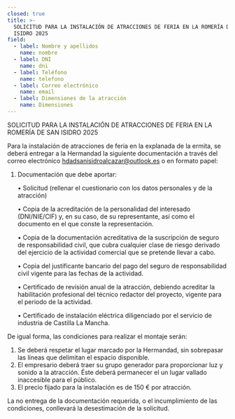 ```yaml
---
closed: true
title: >-
  SOLICITUD PARA LA INSTALACIÓN DE ATRACCIONES DE FERIA EN LA ROMERÍA DE SAN
  ISIDRO 2025
field:
  - label: Nombre y apellidos
    name: nombre
  - label: DNI
    name: dni
  - label: Teléfono
    name: telefono
  - label: Correo electrónico
    name: email
  - label: Dimensiones de la atracción
    name: Dimensiones
---
```


SOLICITUD PARA LA INSTALACIÓN DE ATRACCIONES DE FERIA EN LA ROMERÍA DE SAN ISIDRO 2025

Para la instalación de atracciones de feria en la explanada de la ermita, se deberá entregar a la Hermandad la siguiente documentación a través del correo electrónico [hdadsanisidroalcazar@outlook.es](mailto:hdadsanisidroalcazar@outlook.es) o en formato papel:

1. Documentación que debe aportar:

   • Solicitud (rellenar el cuestionario con los datos personales y de la atracción)

   • Copia de la acreditación de la personalidad del interesado (DNI/NIE/CIF) y, en su caso, de su representante, así como el documento en el que conste la representación.

   • Copia de la documentación acreditativa de la suscripción de seguro de responsabilidad civil, que cubra cualquier clase de riesgo derivado del ejercicio de la actividad comercial que se pretende llevar a cabo.

   • Copia del justificante bancario del pago del seguro de responsabilidad civil vigente para las fechas de la actividad.

   • Certificado de revisión anual de la atracción, debiendo acreditar la habilitación profesional del técnico redactor del proyecto, vigente para el periodo de la actividad.

   • Certificado de instalación eléctrica diligenciado por el servicio de industria de Castilla La Mancha.

De igual forma, las condiciones para realizar el montaje serán:

1. Se deberá respetar el lugar marcado por la Hermandad, sin sobrepasar las líneas que delimitan el espacio disponible.
2. El empresario deberá traer su grupo generador para proporcionar luz y sonido a la atracción. Éste deberá permanecer el un lugar vallado inaccesible para el público.
3. El precio fijado para la instalación es de 150 € por atracción.

La no entrega de la documentación requerida, o el incumplimiento de las condiciones, conllevará la desestimación de la solicitud.
